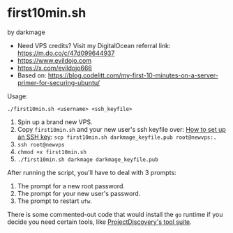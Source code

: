 # first10min.sh
by darkmage
- Need VPS credits? Visit my DigitalOcean referral link: https://m.do.co/c/47d099644937
- https://www.evildojo.com
- https://x.com/evildojo666
- Based on: https://blog.codelitt.com/my-first-10-minutes-on-a-server-primer-for-securing-ubuntu/

Usage:

```
./first10min.sh <username> <ssh_keyfile>
```

1. Spin up a brand new VPS.
2. Copy `first10min.sh` and your new user's ssh keyfile over: [How to set up an SSH key](https://www.google.com/search?q=set+up+an+ssh+key): `scp first10min.sh darkmage_keyfile.pub root@newvps:.`
3. `ssh root@newvps`
4. `chmod +x first10min.sh`
5. `./first10min.sh darkmage darkmage_keyfile.pub`

After running the script, you'll have to deal with 3 prompts:

1. The prompt for a new root password.
2. The prompt for your new user's password.
3. The prompt to restart `ufw`.

There is some commented-out code that would install the `go` runtime if you decide you need certain tools, like [ProjectDiscovery's tool suite](https://github.com/projectdiscovery/).



